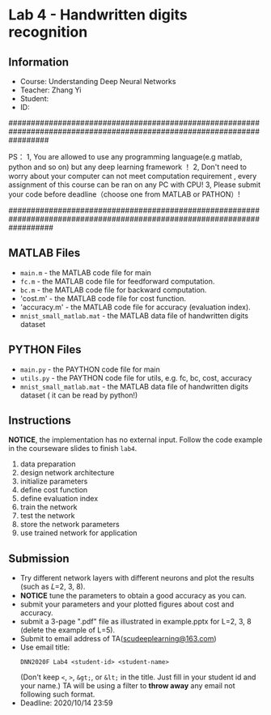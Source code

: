 # Lab 4 - Handwritten digits recognition

## Information

* Course: Understanding Deep Neural Networks
* Teacher: Zhang Yi
* Student:
* ID:

#########################################################################################################################

PS： 1, You are allowed to use any programming language(e.g matlab, python and so on) but any deep learning framework ！
        2, Don't need to worry about your computer can not meet computation requirement , every assignment of this course can be ran on any PC with CPU!
        3, Please submit your code before deadline（choose one from MATLAB or PATHON）!

##########################################################################################################################

## MATLAB Files

* `main.m` - the MATLAB code file for main
* `fc.m` - the MATLAB code file for feedforward computation. 
* `bc.m` - the MATLAB code file for backward computation.
* 'cost.m' - the MATLAB code file for cost function.
* 'accuracy.m' - the MATLAB code file for accuracy (evaluation index).
* `mnist_small_matlab.mat` - the MATLAB data file of handwritten digits dataset

## PYTHON Files

* `main.py` - the PAYTHON code file for main
* `utils.py` - the PAYTHON code file for utils, e.g. fc, bc, cost, accuracy
* `mnist_small_matlab.mat` - the MATLAB data file of handwritten digits dataset ( it can be read by python!)

## Instructions

**NOTICE**, the implementation has no external input.
Follow the code example in the courseware slides to finish `lab4`.

1. data preparation 
2. design network architecture
3. initialize parameters
4. define cost function
5. define evaluation index
6. train the network
7. test the network
8. store the network parameters
9. use trained network for application




## Submission

* Try different network layers with different neurons and plot the results (such as 𝐿=2, 3, 8). 
* **NOTICE** tune the parameters to obtain a good accuracy as you can.
* submit your parameters and your plotted figures about cost and accuracy.
* submit a 3-page ".pdf" file as illustrated in example.pptx for L=2, 3, 8 (delete the example of L=5).
* Submit to email address of TA(scudeeplearning@163.com)
* Use email title:
    ```
    DNN2020F Lab4 <student-id> <student-name>
    ```
    (Don't keep `<`, `>`, `&gt;`, or `&lt;` in the title. Just fill in your student id and your name.)
    TA will be using a filter to **throw away** any email not following such format.
* Deadline: 2020/10/14 23:59
